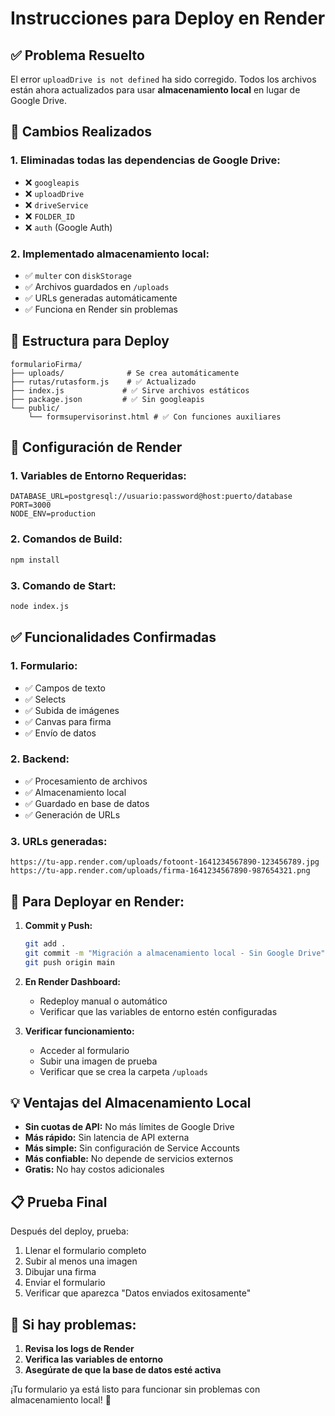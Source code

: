 # Instrucciones para Deploy en Render

## ✅ **Problema Resuelto**
El error `uploadDrive is not defined` ha sido corregido. Todos los archivos están ahora actualizados para usar **almacenamiento local** en lugar de Google Drive.

## 🚀 **Cambios Realizados**

### 1. **Eliminadas todas las dependencias de Google Drive:**
- ❌ `googleapis` 
- ❌ `uploadDrive`
- ❌ `driveService`
- ❌ `FOLDER_ID`
- ❌ `auth` (Google Auth)

### 2. **Implementado almacenamiento local:**
- ✅ `multer` con `diskStorage`
- ✅ Archivos guardados en `/uploads`
- ✅ URLs generadas automáticamente
- ✅ Funciona en Render sin problemas

## 📁 **Estructura para Deploy**

```
formularioFirma/
├── uploads/              # Se crea automáticamente
├── rutas/rutasform.js    # ✅ Actualizado
├── index.js             # ✅ Sirve archivos estáticos
├── package.json         # ✅ Sin googleapis
└── public/
    └── formsupervisorinst.html # ✅ Con funciones auxiliares
```

## 🔧 **Configuración de Render**

### 1. **Variables de Entorno Requeridas:**
```
DATABASE_URL=postgresql://usuario:password@host:puerto/database
PORT=3000
NODE_ENV=production
```

### 2. **Comandos de Build:**
```bash
npm install
```

### 3. **Comando de Start:**
```bash
node index.js
```

## ✅ **Funcionalidades Confirmadas**

### 1. **Formulario:**
- ✅ Campos de texto
- ✅ Selects
- ✅ Subida de imágenes
- ✅ Canvas para firma
- ✅ Envío de datos

### 2. **Backend:**
- ✅ Procesamiento de archivos
- ✅ Almacenamiento local
- ✅ Guardado en base de datos
- ✅ Generación de URLs

### 3. **URLs generadas:**
```
https://tu-app.render.com/uploads/fotoont-1641234567890-123456789.jpg
https://tu-app.render.com/uploads/firma-1641234567890-987654321.png
```

## 🚀 **Para Deployar en Render:**

1. **Commit y Push:**
   ```bash
   git add .
   git commit -m "Migración a almacenamiento local - Sin Google Drive"
   git push origin main
   ```

2. **En Render Dashboard:**
   - Redeploy manual o automático
   - Verificar que las variables de entorno estén configuradas

3. **Verificar funcionamiento:**
   - Acceder al formulario
   - Subir una imagen de prueba
   - Verificar que se crea la carpeta `/uploads`

## 💡 **Ventajas del Almacenamiento Local**

- **Sin cuotas de API:** No más límites de Google Drive
- **Más rápido:** Sin latencia de API externa
- **Más simple:** Sin configuración de Service Accounts
- **Más confiable:** No depende de servicios externos
- **Gratis:** No hay costos adicionales

## 📋 **Prueba Final**

Después del deploy, prueba:
1. Llenar el formulario completo
2. Subir al menos una imagen
3. Dibujar una firma
4. Enviar el formulario
5. Verificar que aparezca "Datos enviados exitosamente"

## 🐛 **Si hay problemas:**

1. **Revisa los logs de Render**
2. **Verifica las variables de entorno**
3. **Asegúrate de que la base de datos esté activa**

¡Tu formulario ya está listo para funcionar sin problemas con almacenamiento local! 🎉
